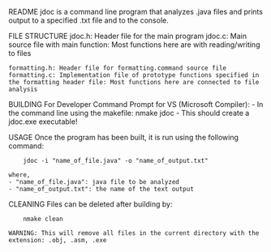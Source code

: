 README
    jdoc is a command line program that analyzes .java files and prints output to a specified .txt file and to the console.

FILE STRUCTURE
    jdoc.h: Header file for the main program 
    jdoc.c: Main source file with main function: Most functions here are with reading/writing to files

    formatting.h: Header file for formatting.command source file
    formatting.c: Implementation file of prototype functions specified in the formatting header file: Most functions here are connected to file analysis 

BUILDING
    For Developer Command Prompt for VS (Microsoft Compiler):
        - In the command line using the makefile: 
            nmake jdoc
        - This should create a jdoc.exe executable!    

USAGE
    Once the program has been built, it is run using the following command:

        jdoc -i "name_of_file.java" -o "name_of_output.txt"
             
    where,
    - "name_of_file.java": java file to be analyzed
    - "name_of_output.txt": the name of the text output 

CLEANING
    Files can be deleted after building by:
        
        nmake clean

    WARNING: This will remove all files in the current directory with the extension: .obj, .asm, .exe
